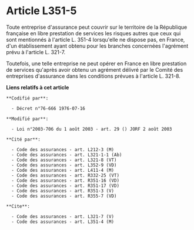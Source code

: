# Article L351-5

Toute entreprise d'assurance peut couvrir sur le territoire de la République française en libre prestation de services les
risques autres que ceux qui sont mentionnés à l'article L. 351-4 lorsqu'elle ne dispose pas, en France, d'un établissement
ayant obtenu pour les branches concernées l'agrément prévu à l'article L. 321-7.

Toutefois, une telle entreprise ne peut opérer en France en libre prestation de services qu'après avoir obtenu un agrément
délivré par le Comité des entreprises d'assurance dans les conditions prévues à l'article L. 321-8.

**Liens relatifs à cet article**

	**Codifié par**:

	  - Décret n°76-666 1976-07-16

	**Modifié par**:

	  - Loi n°2003-706 du 1 août 2003 - art. 29 () JORF 2 août 2003

	**Cité par**:

	  - Code des assurances - art. L212-3 (M)
	  - Code des assurances - art. L321-1-1 (Ab)
	  - Code des assurances - art. L321-8 (VT)
	  - Code des assurances - art. L352-9 (VD)
	  - Code des assurances - art. L411-4 (M)
	  - Code des assurances - art. R332-25 (VT)
	  - Code des assurances - art. R351-16 (VD)
	  - Code des assurances - art. R351-17 (VD)
	  - Code des assurances - art. R351-3 (V)
	  - Code des assurances - art. R355-7 (VD)

	**Cite**:

	  - Code des assurances - art. L321-7 (V)
	  - Code des assurances - art. L351-4 (M)
